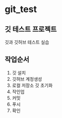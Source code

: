 # git_test
## 깃 테스트 프로젝트
깃과 깃허브 테스트 실습

## 작업순서
1. 깃 설치
2. 깃허브 계정생성
3. 로컬 저장소 깃 초기화
4. 작인업
5. 커밋
6. 푸시
7. 확인
